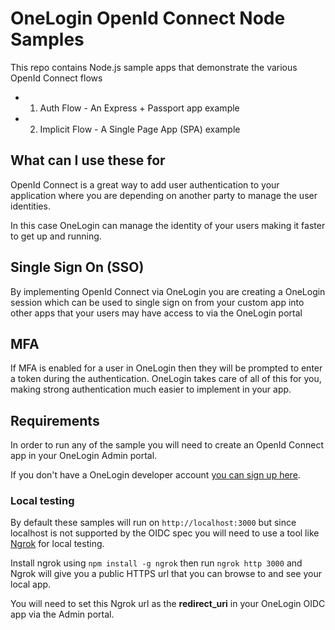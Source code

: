 # OneLogin OpenId Connect Node Samples

This repo contains Node.js sample apps that demonstrate the various OpenId Connect flows

* 1. Auth Flow - An Express + Passport app example
* 2. Implicit Flow - A Single Page App (SPA) example

## What can I use these for
OpenId Connect is a great way to add user authentication to your application
where you are depending on another party to manage the user identities.

In this case OneLogin can manage the identity of your users making it
faster to get up and running.

## Single Sign On (SSO)
By implementing OpenId Connect via OneLogin you are creating a OneLogin
session which can be used to single sign on from your custom app
into other apps that your users may have access to via the OneLogin portal

## MFA
If MFA is enabled for a user in OneLogin then they will be prompted to
enter a token during the authentication. OneLogin takes care of all of this
for you, making strong authentication much easier to implement in your app.

## Requirements
In order to run any of the sample you will need to create an OpenId Connect
app in your OneLogin Admin portal.

If you don't have a OneLogin developer account [you can sign up here](https://www.onelogin.com/developer-signup).

### Local testing
By default these samples will run on `http://localhost:3000` but since localhost
is not supported by the OIDC spec you will need to use a tool like [Ngrok](https://ngrok.com/)
for local testing.

Install ngrok using `npm install -g ngrok` then run `ngrok http 3000` and Ngrok will
give you a public HTTPS url that you can browse to and see your local app.

You will need to set this Ngrok url as the **redirect_uri** in your OneLogin OIDC app
via the Admin portal.